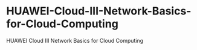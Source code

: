 # HUAWEI-Cloud-III-Network-Basics-for-Cloud-Computing
HUAWEI Cloud III Network Basics for Cloud Computing
